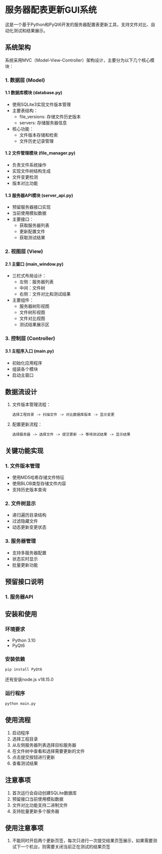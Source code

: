 # 服务器配表更新GUI系统

这是一个基于Python和PyQt6开发的服务器配置表更新工具，支持文件对比、自动化测试和结果展示。

## 系统架构

系统采用MVC（Model-View-Controller）架构设计，主要分为以下几个核心模块：

### 1. 数据层 (Model)

#### 1.1 数据库模块 (database.py)
- 使用SQLite3实现文件版本管理
- 主要表结构：
  - file_versions: 存储文件历史版本
  - servers: 存储服务器信息
- 核心功能：
  - 文件版本存储和检索
  - 文件历史记录管理

#### 1.2 文件管理模块 (file_manager.py)
- 负责文件系统操作
- 实现文件树结构生成
- 文件变更检测
- 版本对比功能

#### 1.3 服务器API模块 (server_api.py)
- 预留服务器接口实现
- 当前使用模拟数据
- 主要接口：
  - 获取服务器列表
  - 更新配置文件
  - 获取测试结果

### 2. 视图层 (View)

#### 2.1 主窗口 (main_window.py)
- 三栏式布局设计：
  - 左侧：服务器列表
  - 中间：文件树
  - 右侧：文件对比和测试结果
- 主要组件：
  - 服务器树形视图
  - 文件树形视图
  - 文件对比视图
  - 测试结果展示区

### 3. 控制层 (Controller)

#### 3.1 主程序入口 (main.py)
- 初始化应用程序
- 组装各个模块
- 启动主窗口

## 数据流设计

1. 文件版本管理流程：
   ```
   选择工程目录 -> 扫描文件 -> 对比数据库版本 -> 显示变更
   ```

2. 配置更新流程：
   ```
   选择服务器 -> 选择文件 -> 提交更新 -> 等待测试结果 -> 显示结果
   ```

## 关键功能实现

### 1. 文件版本管理
- 使用MD5哈希存储文件特征
- 使用BLOB类型存储文件内容
- 支持历史版本查询

### 2. 文件树显示
- 递归遍历目录结构
- 过滤隐藏文件
- 动态更新变更状态

### 3. 服务器管理
- 支持多服务器配置
- 状态实时显示
- 批量更新功能

## 预留接口说明

### 1. 服务器API

## 安装和使用

### 环境要求
- Python 3.10
- PyQt6

### 安装依赖
```bash
pip install PyQt6
```
还有安装node.js  v18.15.0

### 运行程序
```bash
python main.py
```

## 使用流程

1. 启动程序
2. 选择工程目录
3. 从左侧服务器列表选择目标服务器
4. 在文件树中查看和选择需要更新的文件
5. 点击提交按钮进行更新
6. 查看测试结果

## 注意事项

1. 首次运行会自动创建SQLite数据库
2. 预留接口当前使用模拟数据
3. 文件对比功能支持二进制文件
4. 支持批量更新多个服务器

## 使用注意事项
1. 不能同时开启两个更新页签，每次只进行一次提交结果页签展示，如果需要测试下一个机台，则需要关闭当前正在测试的结果页签